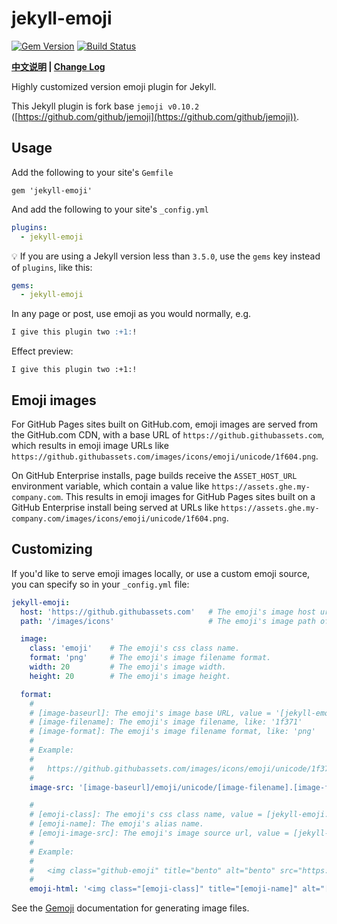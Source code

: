 # jekyll-emoji

[![Gem Version](https://badge.fury.io/rb/jemoji.svg)](http://badge.fury.io/rb/jemoji)
[![Build Status](https://travis-ci.org/jekyll/jemoji.svg?branch=master)](https://travis-ci.org/jekyll/jemoji)

**[中文说明](https://github.com/shines77/jekyll-emoji/blob/master/README-zhCN.md) | [Change Log](https://github.com/shines77/jekyll-emoji/blob/master/CHANGELOG.md)**

Highly customized version emoji plugin for Jekyll.

This Jekyll plugin is fork base `jemoji v0.10.2` ([https://github.com/github/jemoji](https://github.com/github/jemoji)).

## Usage

Add the following to your site's `Gemfile`

```
gem 'jekyll-emoji'
```

And add the following to your site's `_config.yml`

```yml
plugins:
  - jekyll-emoji
```

💡 If you are using a Jekyll version less than `3.5.0`, use the `gems` key instead of `plugins`, like this:

```yml
gems:
  - jekyll-emoji
```

In any page or post, use emoji as you would normally, e.g.

```markdown
I give this plugin two :+1:!
```

Effect preview:

`I give this plugin two :+1:!`

## Emoji images

For GitHub Pages sites built on GitHub.com, emoji images are served from the GitHub.com CDN, with a base URL of `https://github.githubassets.com`, which results in emoji image URLs like `https://github.githubassets.com/images/icons/emoji/unicode/1f604.png`.

On GitHub Enterprise installs, page builds receive the `ASSET_HOST_URL` environment variable, which contain a value like `https://assets.ghe.my-company.com`. This results in emoji images for GitHub Pages sites built on a GitHub Enterprise install being served at URLs like `https://assets.ghe.my-company.com/images/icons/emoji/unicode/1f604.png`.

## Customizing

If you'd like to serve emoji images locally, or use a custom emoji source, you can specify so in your `_config.yml` file:

```yml
jekyll-emoji:
  host: 'https://github.githubassets.com'   # The emoji's image host url, the trailing can't end with '/', but it's can be setting to '' (empty string).
  path: '/images/icons'                     # The emoji's image path of above host url, must start with '/' character, but it's can be setting to '' (empty string).

  image:
    class: 'emoji'    # The emoji's css class name.
    format: 'png'     # The emoji's image filename format.
    width: 20         # The emoji's image width.
    height: 20        # The emoji's image height.

  format:
    #
    # [image-baseurl]: The emoji's image base URL, value = '[jekyll-emoji.host][jekyll-emoji.path]'
    # [image-filename]: The emoji's image filename, like: '1f371'
    # [image-format]: The emoji's image filename format, like: 'png'
    #
    # Example:
    #
    #   https://github.githubassets.com/images/icons/emoji/unicode/1f371.png?v8
    #
    image-src: '[image-baseurl]/emoji/unicode/[image-filename].[image-format]?v8'

    #
    # [emoji-class]: The emoji's css class name, value = [jekyll-emoji.image.class]
    # [emoji-name]: The emoji's alias name.
    # [emoji-image-src]: The emoji's image source url, value = [jekyll-emoji.format.image-src]
    #
    # Example:
    #
    #   <img class="github-emoji" title="bento" alt="bento" src="https://github.githubassets.com/images/icons/emoji/unicode/1f371.png?v8" height="20" width="20" />
    #
    emoji-html: '<img class="[emoji-class]" title="[emoji-name]" alt="[emoji-name]" src="[emoji-image-src]" width="[emoji-width]" height="[emoji-height] />'
```

See the [Gemoji](https://github.com/github/gemoji) documentation for generating image files.
